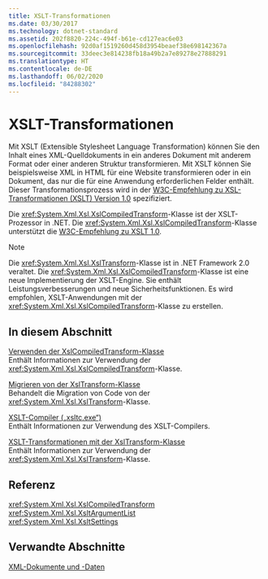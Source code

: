 ```yaml
---
title: XSLT-Transformationen
ms.date: 03/30/2017
ms.technology: dotnet-standard
ms.assetid: 202f8820-224c-494f-b61e-cd127eac6e03
ms.openlocfilehash: 92d0af1519260d458d3954beaef38e698142367a
ms.sourcegitcommit: 33deec3e814238fb18a49b2a7e89278e27888291
ms.translationtype: HT
ms.contentlocale: de-DE
ms.lasthandoff: 06/02/2020
ms.locfileid: "84288302"
---
```

# <a name="xslt-transformations"></a>XSLT-Transformationen
Mit XSLT (Extensible Stylesheet Language Transformation) können Sie den Inhalt eines XML-Quelldokuments in ein anderes Dokument mit anderem Format oder einer anderen Struktur transformieren. Mit XSLT können Sie beispielsweise XML in HTML für eine Website transformieren oder in ein Dokument, das nur die für eine Anwendung erforderlichen Felder enthält. Dieser Transformationsprozess wird in der [W3C-Empfehlung zu XSL-Transformationen (XSLT) Version 1.0](https://www.w3.org/TR/xslt-10/) spezifiziert.  
  
 Die <xref:System.Xml.Xsl.XslCompiledTransform>-Klasse ist der XSLT-Prozessor in .NET. Die <xref:System.Xml.Xsl.XslCompiledTransform>-Klasse unterstützt die [W3C-Empfehlung zu XSLT 1.0](https://www.w3.org/TR/xslt-10/).  
  
> [!NOTE]
> Die <xref:System.Xml.Xsl.XslTransform>-Klasse ist in .NET Framework 2.0 veraltet. Die <xref:System.Xml.Xsl.XslCompiledTransform>-Klasse ist eine neue Implementierung der XSLT-Engine. Sie enthält Leistungsverbesserungen und neue Sicherheitsfunktionen. Es wird empfohlen, XSLT-Anwendungen mit der <xref:System.Xml.Xsl.XslCompiledTransform>-Klasse zu erstellen.  
  
## <a name="in-this-section"></a>In diesem Abschnitt  
 [Verwenden der XslCompiledTransform-Klasse](using-the-xslcompiledtransform-class.md)  
 Enthält Informationen zur Verwendung der <xref:System.Xml.Xsl.XslCompiledTransform>-Klasse.  
  
 [Migrieren von der XslTransform-Klasse](migrating-from-the-xsltransform-class.md)  
 Behandelt die Migration von Code von der <xref:System.Xml.Xsl.XslTransform>-Klasse.  
  
 [XSLT-Compiler („xsltc.exe“)](xslt-compiler-xsltc-exe.md)  
 Enthält Informationen zur Verwendung des XSLT-Compilers.  
  
 [XSLT-Transformationen mit der XslTransform-Klasse](xslt-transformations-with-the-xsltransform-class.md)  
 Enthält Informationen zur Verwendung der <xref:System.Xml.Xsl.XslTransform>-Klasse.  
  
## <a name="reference"></a>Referenz  
 <xref:System.Xml.Xsl.XslCompiledTransform>  
 <xref:System.Xml.Xsl.XsltArgumentList>  
 <xref:System.Xml.Xsl.XsltSettings>  
  
## <a name="related-sections"></a>Verwandte Abschnitte  
 [XML-Dokumente und -Daten](index.md)
